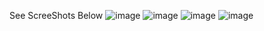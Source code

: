 See ScreeShots Below
![image](https://github.com/user-attachments/assets/429cea83-8ee8-4798-ab4c-63dbf17ba6af)
![image](https://github.com/user-attachments/assets/91382024-7166-4b21-b6a1-d97dc8fd7109)
![image](https://github.com/user-attachments/assets/1ce9008b-2515-46ba-a044-d4de93642b98)
![image](https://github.com/user-attachments/assets/27dc9120-50cd-4245-8a57-4975a0c27a54)
